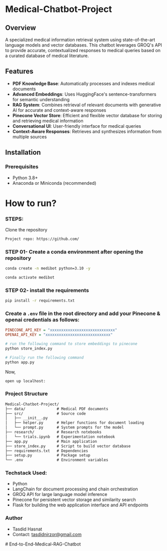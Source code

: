 # Medical-Chatbot-Project

## Overview
A specialized medical information retrieval system using state-of-the-art language models and vector databases. This chatbot leverages GROQ's API to provide accurate, contextualized responses to medical queries based on a curated database of medical literature.

## Features
- **PDF Knowledge Base**: Automatically processes and indexes medical documents
- **Advanced Embeddings**: Uses HuggingFace's sentence-transformers for semantic understanding
- **RAG System**: Combines retrieval of relevant documents with generative AI for accurate and context-aware responses
- **Pinecone Vector Store**: Efficient and flexible vector database for storing and retrieving medical information
- **Conversational UI**: User-friendly interface for medical queries
- **Context-Aware Responses**: Retrieves and synthesizes information from multiple sources

## Installation

### Prerequisites
- Python 3.8+
- Anaconda or Miniconda (recommended)

# How to run?
### STEPS:

Clone the repository

```bash
Project repo: https://github.com/
```
### STEP 01- Create a conda environment after opening the repository

```bash
conda create -n medibot python=3.10 -y
```

```bash
conda activate medibot
```


### STEP 02- install the requirements
```bash
pip install -r requirements.txt
```


### Create a `.env` file in the root directory and add your Pinecone & openai credentials as follows:

```ini
PINECONE_API_KEY = "xxxxxxxxxxxxxxxxxxxxxxxxxxxxx"
OPENAI_API_KEY = "xxxxxxxxxxxxxxxxxxxxxxxxxxxxx"
```


```bash
# run the following command to store embeddings to pinecone
python store_index.py
```

```bash
# Finally run the following command
python app.py
```

Now,
```bash
open up localhost:
```




### Project Structure

```markdown
Medical-Chatbot-Project/
├── data/              # Medical PDF documents
├── src/               # Source code
│   ├── __init__.py
│   ├── helper.py      # Helper functions for document loading
│   └── prompt.py      # System prompts for the model
├── research/          # Research notebooks
│   └── trials.ipynb   # Experimentation notebook
├── app.py             # Main application
├── store_index.py     # Script to build vector database
├── requirements.txt   # Dependencies
├── setup.py           # Package setup
└── .env               # Environment variables
```
### Techstack Used:

- Python
- LangChain for document processing and chain orchestration
- GROQ API for large language model inference 
- Pinecone for persistent vector storage and similarity search
- Flask for building the web application interface and API endpoints

### Author
- Tasdid Hasnat 
- Contact: tasdidnirzor@gmail.com

#   E n d - t o - E n d - M e d i c a l - R A G - C h a t b o t 
 

 
 
